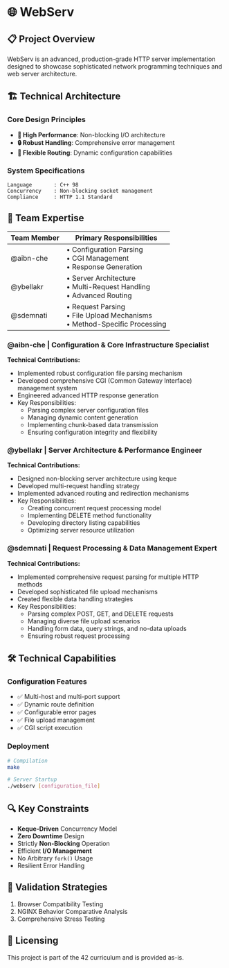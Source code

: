 # 🌐 WebServ

## 📋 Project Overview

WebServ is an advanced, production-grade HTTP server implementation designed to showcase sophisticated network programming techniques and web server architecture.

## 🏗️ Technical Architecture

### Core Design Principles
- **🚀 High Performance**: Non-blocking I/O architecture
- **🔒 Robust Handling**: Comprehensive error management
- **🔀 Flexible Routing**: Dynamic configuration capabilities

### System Specifications
```
Language       : C++ 98
Concurrency    : Non-blocking socket management
Compliance     : HTTP 1.1 Standard
```

## 👥 Team Expertise

| Team Member | Primary Responsibilities |
|------------|-------------------------|
| @aibn-che  | • Configuration Parsing<br>• CGI Management<br>• Response Generation |
| @ybellakr  | • Server Architecture<br>• Multi-Request Handling<br>• Advanced Routing |
| @sdemnati  | • Request Parsing<br>• File Upload Mechanisms<br>• Method-Specific Processing |

### @aibn-che | Configuration & Core Infrastructure Specialist
**Technical Contributions:**
- Implemented robust configuration file parsing mechanism
- Developed comprehensive CGI (Common Gateway Interface) management system
- Engineered advanced HTTP response generation
- Key Responsibilities:
  - Parsing complex server configuration files
  - Managing dynamic content generation
  - Implementing chunk-based data transmission
  - Ensuring configuration integrity and flexibility

### @ybellakr | Server Architecture & Performance Engineer
**Technical Contributions:**
- Designed non-blocking server architecture using keque
- Developed multi-request handling strategy
- Implemented advanced routing and redirection mechanisms
- Key Responsibilities:
  - Creating concurrent request processing model
  - Implementing DELETE method functionality
  - Developing directory listing capabilities
  - Optimizing server resource utilization

### @sdemnati | Request Processing & Data Management Expert
**Technical Contributions:**
- Implemented comprehensive request parsing for multiple HTTP methods
- Developed sophisticated file upload mechanisms
- Created flexible data handling strategies
- Key Responsibilities:
  - Parsing complex POST, GET, and DELETE requests
  - Managing diverse file upload scenarios
  - Handling form data, query strings, and no-data uploads
  - Ensuring robust request processing

## 🛠️ Technical Capabilities

### Configuration Features
- ✅ Multi-host and multi-port support
- ✅ Dynamic route definition
- ✅ Configurable error pages
- ✅ File upload management
- ✅ CGI script execution

### Deployment

```bash
# Compilation
make

# Server Startup
./webserv [configuration_file]
```

## 🔍 Key Constraints

- **Keque-Driven** Concurrency Model
- **Zero Downtime** Design
- Strictly **Non-Blocking** Operation
- Efficient **I/O Management**
- No Arbitrary `fork()` Usage
- Resilient Error Handling

## 🧪 Validation Strategies

1. Browser Compatibility Testing
2. NGINX Behavior Comparative Analysis
3. Comprehensive Stress Testing

## 📜 Licensing

This project is part of the 42 curriculum and is provided as-is.
